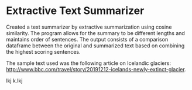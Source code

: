 # Extractive Text Summarizer

Created a text summarizer by extractive summarization using cosine similarity. The program allows for the summary to be different lengths and maintains order of sentences. The output consists of a comparison dataframe between the original and summarized text based on combining the highest scoring sentences. 

The sample text used was the following article on Icelandic glaciers: http://www.bbc.com/travel/story/20191212-icelands-newly-extinct-glacier. 

lkj
k.lkj
